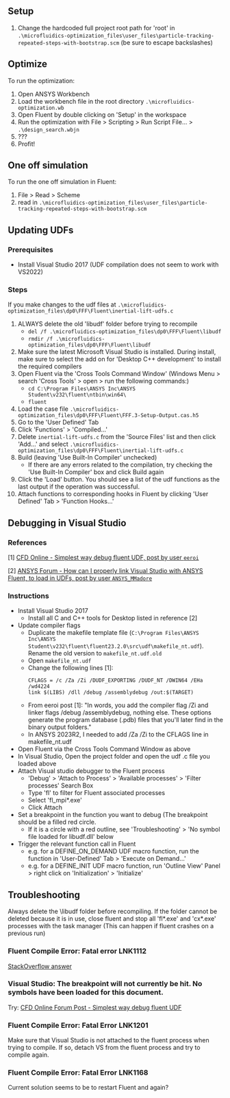 ## Setup
1. Change the hardcoded full project root path for 'root' in `.\microfluidics-optimization_files\user_files\particle-tracking-repeated-steps-with-bootstrap.scm` (be sure to escape backslashes)

## Optimize
To run the optimization:
1. Open ANSYS Workbench
2. Load the workbench file in the root directory `.\microfluidics-optimization.wb`
3. Open Fluent by double clicking on 'Setup' in the workspace
3. Run the optimization with File > Scripting > Run Script File... > `.\design_search.wbjn`
4. ???
5. Profit!

## One off simulation
To run the one off simulation in Fluent:
1. File > Read > Scheme
2. read in `.\microfluidics-optimization_files\user_files\particle-tracking-repeated-steps-with-bootstrap.scm`

## Updating UDFs
### Prerequisites
- Install Visual Studio 2017 (UDF compilation does not seem to work with VS2022)

### Steps
If you make changes to the udf files at `.\microfluidics-optimization_files\dp0\FFF\Fluent\inertial-lift-udfs.c`
1. ALWAYS delete the old 'libudf' folder before trying to recompile
    - `del /f .\microfluidics-optimization_files\dp0\FFF\Fluent\libudf`
    - `rmdir /f .\microfluidics-optimization_files\dp0\FFF\Fluent\libudf`
2. Make sure the latest Microsoft Visual Studio is installed. During install, make sure to select the add on for 'Desktop C++ development' to install the required compilers
3. Open Fluent via the 'Cross Tools Command Window' (Windows Menu > search 'Cross Tools' > open > run the following commands:)
    - `cd C:\Program Files\ANSYS Inc\ANSYS Student\v232\fluent\ntbin\win64\`
    - `fluent`
4. Load the case file `.\microfluidics-optimization_files\dp0\FFF\Fluent\FFF.3-Setup-Output.cas.h5`
5. Go to the 'User Defined' Tab
6. Click 'Functions' > 'Compiled...'
7. Delete `inertial-lift-udfs.c` from the 'Source Files' list and then click 'Add...' and select `.\microfluidics-optimization_files\dp0\FFF\Fluent\inertial-lift-udfs.c`
8. Build (leaving 'Use Built-In Compiler' unchecked)
    - If there are any errors related to the compilation, try checking the 'Use Built-In Compiler' box and click Build again
9. Click the 'Load' button. You should see a list of the udf functions as the last output if the operation was successful.
10. Attach functions to corresponding hooks in Fluent by clicking 'User Defined' Tab > 'Function Hooks...'

## Debugging in Visual Studio
### References
[1] [CFD Online - Simplest way debug fluent UDF, post by user `eeroi`](https://web.archive.org/web/20211017011134/https://www.cfd-online.com/Forums/fluent-udf/206603-simplest-way-debug-fluent-udf.html)

[2] [ANSYS Forum - How can I properly link Visual Studio with ANSYS Fluent, to load in UDFs, post by user `ANSYS_MMadore`](https://web.archive.org/web/20221128211933/https://forum.ansys.com/forums/topic/how-can-i-properly-link-visual-studio-with-ansys-fluent-to-load-in-udfs/)

### Instructions
- Install Visual Studio 2017
    - Install all C and C++ tools for Desktop listed in reference [2]
- Update compiler flags
    - Duplicate the makefile template file (`C:\Program Files\ANSYS Inc\ANSYS Student\v232\fluent\fluent23.2.0\src\udf\makefile_nt.udf`). Rename the old version to `makefile_nt.udf.old`
    - Open `makefile_nt.udf`
    - Change the following lines [1]:
        ```
        CFLAGS = /c /Za /Zi /DUDF_EXPORTING /DUDF_NT /DWIN64 /EHa /wd4224
        link $(LIBS) /dll /debug /assemblydebug /out:$(TARGET)
        ```
    - From eeroi post [1]: "In words, you add the compiler flag /Zi and linker flags /debug /assemblydebug, nothing else. These options generate the program database (.pdb) files that you'll later find in the binary output folders."
    - In ANSYS 2023R2, I needed to add /Za /Zi to the CFLAGS line in makefile_nt.udf
- Open Fluent via the Cross Tools Command Window as above
- In Visual Studio, Open the project folder and open the udf .c file you loaded above
- Attach Visual studio debugger to the Fluent process
    - 'Debug' > 'Attach to Process' > 'Available processes' > 'Filter processes' Search Box
    - Type 'fl' to filter for Fluent associated processes
    - Select 'fl_mpi*.exe'
    - Click Attach
- Set a breakpoint in the function you want to debug (The breakpoint should be a filled red circle.
    - If it is a circle with a red outline, see 'Troubleshooting' > 'No symbol file loaded for libudf.dll' below
- Trigger the relevant function call in Fluent
    - e.g. for a DEFINE_ON_DEMAND UDF macro function, run the function in 'User-Defined' Tab > 'Execute on Demand...'
    - e.g. for a DEFINE_INIT UDF macro function, run 'Outline View' Panel > right click on 'Initialization' > 'Initialize'

## Troubleshooting
Always delete the \libudf folder before recompiling. If the folder cannot be deleted because it is in use, close fluent and stop all 'fl*.exe' and 'cx*.exe' processes with the task manager (This can happen if fluent crashes on a previous run)
### Fluent Compile Error: Fatal error LNK1112
[StackOverflow answer](https://stackoverflow.com/questions/3563756/fatal-error-lnk1112-module-machine-type-x64-conflicts-with-target-machine-typ)
### Visual Studio: The breakpoint will not currently be hit. No symbols have been loaded for this document.
Try: [CFD Online Forum Post - Simplest way debug fluent UDF](https://web.archive.org/web/20211017011134/https://www.cfd-online.com/Forums/fluent-udf/206603-simplest-way-debug-fluent-udf.html)
### Fluent Compile Error: Fatal Error LNK1201
Make sure that Visual Studio is not attached to the fluent process when trying to compile. If so, detach VS from the fluent process and try to compile again.
### Fluent Compile Error: Fatal Error LNK1168
Current solution seems to be to restart Fluent and again?
